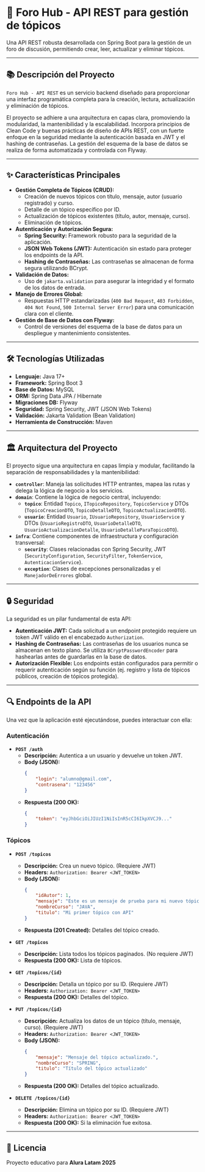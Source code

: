 # 🚀 Foro Hub - API REST para gestión de tópicos

Una API REST robusta desarrollada con Spring Boot para la gestión de un foro de discusión, permitiendo crear, leer, actualizar y eliminar tópicos.

---

## 📚 Descripción del Proyecto

`Foro Hub - API REST` es un servicio backend diseñado para proporcionar una interfaz programática completa para la creación, lectura, actualización y eliminación de tópicos.

El proyecto se adhiere a una arquitectura en capas clara, promoviendo la modularidad, la mantenibilidad y la escalabilidad. Incorpora principios de Clean Code y buenas prácticas de diseño de APIs REST, con un fuerte enfoque en la seguridad mediante la autenticación basada en JWT y el hashing de contraseñas. La gestión del esquema de la base de datos se realiza de forma automatizada y controlada con Flyway.

---

## ✨ Características Principales

* **Gestión Completa de Tópicos (CRUD):**
    * Creación de nuevos tópicos con título, mensaje, autor (usuario registrado) y curso.
    * Detalle de un tópico específico por ID.
    * Actualización de tópicos existentes (título, autor, mensaje, curso).
    * Eliminación de tópicos.
* **Autenticación y Autorización Segura:**
    * **Spring Security:** Framework robusto para la seguridad de la aplicación.
    * **JSON Web Tokens (JWT):** Autenticación sin estado para proteger los endpoints de la API.
    * **Hashing de Contraseñas:** Las contraseñas se almacenan de forma segura utilizando BCrypt.
* **Validación de Datos:**
    * Uso de `jakarta.validation` para asegurar la integridad y el formato de los datos de entrada.
* **Manejo de Errores Global:**
    * Respuestas HTTP estandarizadas (`400 Bad Request`, `403 Forbidden`, `404 Not Found`, `500 Internal Server Error`) para una comunicación clara con el cliente.
* **Gestión de Base de Datos con Flyway:**
    * Control de versiones del esquema de la base de datos para un despliegue y mantenimiento consistentes.

---

## 🛠️ Tecnologías Utilizadas

* **Lenguaje:** Java 17+
* **Framework:** Spring Boot 3
* **Base de Datos:** MySQL
* **ORM:** Spring Data JPA / Hibernate
* **Migraciones DB:** Flyway
* **Seguridad:** Spring Security, JWT (JSON Web Tokens)
* **Validación:** Jakarta Validation (Bean Validation)
* **Herramienta de Construcción:** Maven

---

## 🏛️ Arquitectura del Proyecto

El proyecto sigue una arquitectura en capas limpia y modular, facilitando la separación de responsabilidades y la mantenibilidad:

* **`controller`**: Maneja las solicitudes HTTP entrantes, mapea las rutas y delega la lógica de negocio a los servicios.
* **`domain`**: Contiene la lógica de negocio central, incluyendo:
    * **`topico`**: Entidad `Topico`, `ITopicoRepository`, `TopicoService` y DTOs (`TopicoCreacionDTO`, `TopicoDetalleDTO`, `TopicoActualizacionDTO`).
    * **`usuario`**: Entidad `Usuario`, `IUsuarioRepository`, `UsuarioService` y DTOs (`UsuarioRegistroDTO`, `UsuarioDetalleDTO`, `UsuarioActualizacionDetalle`, `UsuarioDetalleParaTopicoDTO`).
* **`infra`**: Contiene componentes de infraestructura y configuración transversal:
    * **`security`**: Clases relacionadas con Spring Security, JWT (`SecurityConfiguration`, `SecurityFilter`, `TokenService`, `AutenticacionService`).
    * **`exception`**: Clases de excepciones personalizadas y el `ManejadorDeErrores` global.

---

## 🔒 Seguridad

La seguridad es un pilar fundamental de esta API:

* **Autenticación JWT:** Cada solicitud a un endpoint protegido requiere un token JWT válido en el encabezado `Authorization`.
* **Hashing de Contraseñas:** Las contraseñas de los usuarios nunca se almacenan en texto plano. Se utiliza `BCryptPasswordEncoder` para hashearlas antes de guardarlas en la base de datos.
* **Autorización Flexible:** Los endpoints están configurados para permitir o requerir autenticación según su función (ej. registro y lista de tópicos públicos, creación de tópicos protegida).

---

## 🔍 Endpoints de la API

Una vez que la aplicación esté ejecutándose, puedes interactuar con ella:

### Autenticación

* **`POST /auth`**
    * **Descripción:** Autentica a un usuario y devuelve un token JWT.
    * **Body (JSON):**
        ```json
        {
            "login": "alumno@gmail.com",
            "contrasena": "123456"
        }
        ```
    * **Respuesta (200 OK):**
        ```json
        {
            "token": "eyJhbGciOiJIUzI1NiIsInR5cCI6IkpXVCJ9..."
        }
        ```

### Tópicos

* **`POST /topicos`**
    * **Descripción:** Crea un nuevo tópico. (Requiere JWT)
    * **Headers:** `Authorization: Bearer <JWT_TOKEN>`
    * **Body (JSON):**
        ```json
        {
            "idAutor": 1,
            "mensaje": "Este es un mensaje de prueba para mi nuevo tópico.",
            "nombreCurso": "JAVA",
            "titulo": "Mi primer tópico con API"
        }
        ```
    * **Respuesta (201 Created):** Detalles del tópico creado.

* **`GET /topicos`**
    * **Descripción:** Lista todos los tópicos paginados. (No requiere JWT)
    * **Respuesta (200 OK):** Lista de tópicos.

* **`GET /topicos/{id}`**
    * **Descripción:** Detalla un tópico por su ID. (Requiere JWT)
    * **Headers:** `Authorization: Bearer <JWT_TOKEN>`
    * **Respuesta (200 OK):** Detalles del tópico.

* **`PUT /topicos/{id}`**
    * **Descripción:** Actualiza los datos de un tópico (título, mensaje, curso). (Requiere JWT)
    * **Headers:** `Authorization: Bearer <JWT_TOKEN>`
    * **Body (JSON):**
        ```json
        {
            "mensaje": "Mensaje del tópico actualizado.",
            "nombreCurso": "SPRING",
            "titulo": "Título del tópico actualizado"
        }
        ```
    * **Respuesta (200 OK):** Detalles del tópico actualizado.

* **`DELETE /topicos/{id}`**
    * **Descripción:** Elimina un tópico por su ID. (Requiere JWT)
    * **Headers:** `Authorization: Bearer <JWT_TOKEN>`
    * **Respuesta (200 OK):** Si la eliminación fue exitosa.
 
---

## 📜 **Licencia**

Proyecto educativo para **Alura Latam 2025**
